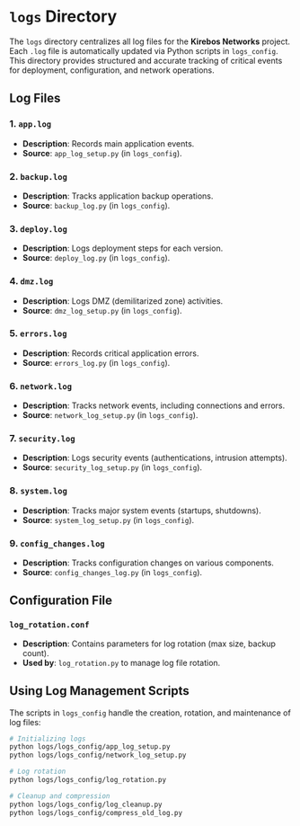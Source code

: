 # `logs` Directory

The `logs` directory centralizes all log files for the **Kirebos Networks** project. Each `.log` file is automatically updated via Python scripts in `logs_config`. This directory provides structured and accurate tracking of critical events for deployment, configuration, and network operations.

## Log Files

### 1. `app.log`
- **Description**: Records main application events.
- **Source**: `app_log_setup.py` (in `logs_config`).
  
### 2. `backup.log`
- **Description**: Tracks application backup operations.
- **Source**: `backup_log.py` (in `logs_config`).

### 3. `deploy.log`
- **Description**: Logs deployment steps for each version.
- **Source**: `deploy_log.py` (in `logs_config`).

### 4. `dmz.log`
- **Description**: Logs DMZ (demilitarized zone) activities.
- **Source**: `dmz_log_setup.py` (in `logs_config`).

### 5. `errors.log`
- **Description**: Records critical application errors.
- **Source**: `errors_log.py` (in `logs_config`).

### 6. `network.log`
- **Description**: Tracks network events, including connections and errors.
- **Source**: `network_log_setup.py` (in `logs_config`).

### 7. `security.log`
- **Description**: Logs security events (authentications, intrusion attempts).
- **Source**: `security_log_setup.py` (in `logs_config`).

### 8. `system.log`
- **Description**: Tracks major system events (startups, shutdowns).
- **Source**: `system_log_setup.py` (in `logs_config`).

### 9. `config_changes.log`
- **Description**: Tracks configuration changes on various components.
- **Source**: `config_changes_log.py` (in `logs_config`).

## Configuration File

### `log_rotation.conf`
- **Description**: Contains parameters for log rotation (max size, backup count).
- **Used by**: `log_rotation.py` to manage log file rotation.

## Using Log Management Scripts

The scripts in `logs_config` handle the creation, rotation, and maintenance of log files:

```bash
# Initializing logs
python logs/logs_config/app_log_setup.py
python logs/logs_config/network_log_setup.py

# Log rotation
python logs/logs_config/log_rotation.py

# Cleanup and compression
python logs/logs_config/log_cleanup.py
python logs/logs_config/compress_old_log.py
